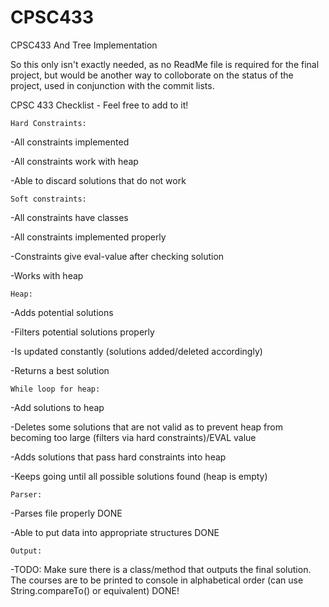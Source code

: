# CPSC433
CPSC433 And Tree Implementation

So this only isn't exactly needed, as no ReadMe file is required for the final project, but would be another way to colloborate on the status of the project, used in conjunction with the commit lists.

CPSC 433 Checklist - Feel free to add to it!

    Hard Constraints:
-All constraints implemented

-All constraints work with heap

-Able to discard solutions that do not work

    Soft constraints:

-All constraints have classes

-All constraints implemented properly

-Constraints give eval-value after checking solution

-Works with heap

    Heap:

-Adds potential solutions

-Filters potential solutions properly

-Is updated constantly (solutions added/deleted accordingly)

-Returns a best solution

    While loop for heap:

-Add solutions to heap

-Deletes some solutions that are not valid as to prevent heap from becoming too large (filters via hard constraints)/EVAL value

-Adds solutions that pass hard constraints into heap

-Keeps going until all possible solutions found (heap is empty)

    Parser:

-Parses file properly   DONE

-Able to put data into appropriate structures   DONE

    Output:

-TODO: Make sure there is a class/method that outputs the final solution.  The courses are to be printed to console in alphabetical order (can use String.compareTo() or equivalent) DONE!
